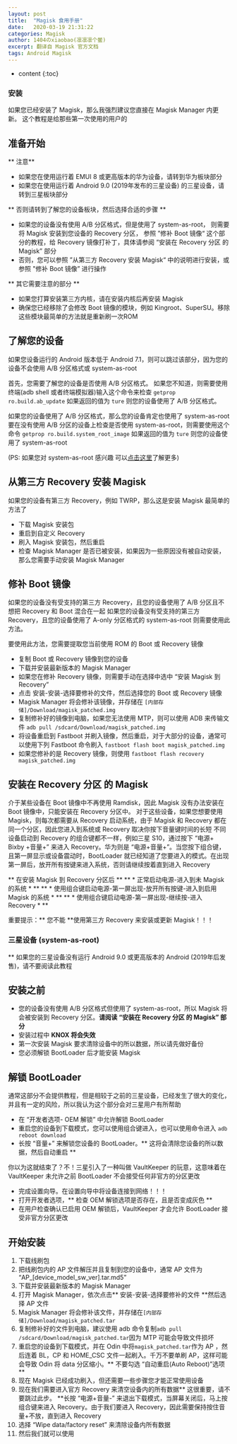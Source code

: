 ```yaml
---
layout: post
title:  "Magisk 食用手册"
date:   2020-03-19 21:31:22
categories: Magisk
author: 1404のxiaobao(凛凛凛个鳖)
excerpt: 翻译自 Magisk 官方文档
tags: Android Magisk
---
```


* content
{:toc}

### 安装
如果您已经安装了 Magisk，那么我强烈建议您直接在 Magisk Manager 内更新。
这个教程是给那些第一次使用的用户的

## 准备开始
** 注意**

* 如果您在使用运行着 EMUI 8 或更高版本的华为设备，请转到华为板块部分
* 如果您在使用运行着 Android 9.0 (2019年发布的三星设备) 的三星设备，请转到三星板块部分

** 否则请转到了解您的设备板块，然后选择合适的步骤 **

* 如果您的设备没有使用 A/B 分区格式，但是使用了 system-as-root， 则需要将 Magisk 安装到您设备的 Recovery 分区， 参照 ”修补 Boot 镜像“ 这个部分的教程，给 Recovery 镜像打补丁，具体请参阅 “安装在 Recovery 分区 的 Magisk” 部分
* 否则，您可以参照 ”从第三方 Recovery 安装 Magisk“ 中的说明进行安装，或参照 "修补 Boot 镜像” 进行操作

** 其它需要注意的部分 **

* 如果您打算安装第三方内核，请在安装内核后再安装 Magisk
* 确保您已经移除了会修改 Boot 镜像的模块，例如 Kingroot、SuperSU。移除这些模块最简单的方法就是重新刷一次ROM

## 了解您的设备
如果您设备运行的 Android 版本低于 Android 7.1，则可以跳过该部分，因为您的设备不会使用 A/B 分区格式或 system-as-root

首先，您需要了解您的设备是否使用 A/B 分区格式。
如果您不知道，则需要使用终端(adb shell 或者终端模拟器)输入这个命令来检查
`getprop ro.build.ab_update`
如果返回的值为 `ture` 则您的设备使用了 A/B 分区格式。

如果您的设备使用了 A/B 分区格式，那么您的设备肯定也使用了 system-as-root
要在没有使用 A/B 分区的设备上检查是否使用 system-as-root，则需要使用这个命令
`getprop ro.build.system_root_image`
如果返回的值为 `ture` 则您的设备使用了 system-as-root

(PS: 如果您对 system-as-root 感兴趣 可以[点击这里](https://twitter.com/topjohnwu/status/1174392824625676288)了解更多)

## 从第三方 Recovery 安装 Magisk
如果您的设备有第三方 Recovery，例如 TWRP，那么这是安装 Magisk 最简单的方法了

* 下载 Magisk 安装包
* 重启到自定义 Recovery
* 刷入 Magisk 安装包，然后重启
* 检查 Magisk Manager 是否已被安装，如果因为一些原因没有被自动安装，那么您需要手动安装 Magisk Manager

## 修补 Boot 镜像
如果您的设备没有受支持的第三方 Recovery，且您的设备使用了 A/B 分区且不想把 Recovery 和 Boot 混合在一起
如果您的设备没有受支持的第三方 Recovery，且您的设备使用了 A-only 分区格式的 system-as-root
则需要使用此方法。

要使用此方法，您需要提取您当前使用 ROM 的 Boot 或 Recovery 镜像
* 复制 Boot 或 Recovery 镜像到您的设备
* 下载并安装最新版本的 Magisk Manager
* 如果您在修补 Recovery 镜像，则需要手动在选择中选中 “安装 Magisk 到 Recovery”
* 点击 安装-安装-选择要修补的文件，然后选择您的 Boot 或 Recovery 镜像
* Magisk Manager 将会修补该镜像，并存储在 
`[内部存储]/Download/magisk_patched.img`
* 复制修补好的镜像到电脑，如果您无法使用 MTP，则可以使用 ADB 来传输文件
`adb pull /sdcard/Download/magisk_patched.img`
* 将设备重启到 Fastboot 并刷入镜像，然后重启，对于大部分的设备，通常可以使用下列 Fastboot 命令刷入
`fastboot flash boot magisk_patched.img`
* 如果您修补的是 Recovery 镜像，则使用
`fastboot flash recovery magisk_patched.img`

## 安装在 Recovery 分区 的 Magisk
介于某些设备在 Boot 镜像中不再使用 Ramdisk，因此 Magisk 没有办法安装在 Boot 镜像中，只能安装在 Recovery 分区中。
对于这些设备，如果您想要使用 Magisk，则每次都需要从 Recovery 启动系统，由于 Magisk 和 Recovery 都在同一个分区，因此您进入到系统或 Recovery 取决你按下音量键时间的长短
不同设备启动到 Recovery 的组合键都不一样，例如三星 S10，通过按下 “电源+ Bixby +音量+” 来进入 Recovery。华为则是 “电源+音量+”。当您按下组合键，且第一屏显示或设备震动时，BootLoader 就已经知道了您要进入的模式。在出现第一屏后，放开所有按键来进入系统，否则请继续按着直到进入 Recovery

** 在安装 Magisk 到 Recovery 分区后 **
** * 正常启动电源-进入到未 Magisk 的系统 * **
** * 使用组合键启动电源-第一屏出现-放开所有按键-进入到启用 Magisk 的系统 * **
** * 使用组合键启动电源-第一屏出现-继续按-进入 Recovery * **

重要提示：** 您不能 **使用第三方 Recovery 来安装或更新 Magisk！！！

### 三星设备 (system-as-root)
** 如果您的三星设备没有运行 Android 9.0 或更高版本的 Android (2019年后发售)，请不要阅读此教程

## 安装之前
* 您的设备没有使用 A/B 分区格式但使用了 system-as-root，所以 Magisk 将会被安装到 Recovery 分区。**请阅读 “安装在 Recovery 分区 的 Magisk” 部分**
* 安装过程中 **KNOX 将会失效**
* 第一次安装 Magisk 要求清除设备中的所以数据，所以请先做好备份
* 您必须解锁 BootLoader 后才能安装 Magisk

## 解锁 BootLoader
通常这部分不会提供教程，但是相较于之前的三星设备，已经发生了很大的变化，并且有一定的风险，所以我认为这个部分会对三星用户有所帮助

* 在 “开发者选项- OEM 解锁” 中允许解锁 BootLoader
* 重启您的设备到下载模式，您可以使用组合键进入，也可以使用命令进入
`adb reboot download`
* 长按 “音量+” 来解锁您设备的 BootLoader。** 这将会清除您设备的所以数据，然后自动重启 **

你以为这就结束了？不！三星引入了一种叫做 VaultKeeper 的玩意，这意味着在 VaultKeeper 未允许之前 BootLoader 不会接受任何非官方的分区更改

* 完成设置向导。在设置向导中将设备连接到网络！！！
* 打开开发者选项，** 检查 OEM 解锁选项是否存在，且是否变成灰色 **
* 在用户检查确认已启用 OEM 解锁后，VaultKeeper 才会允许 BootLoader 接受非官方分区更改

## 开始安装
1. 下载线刷包
2. 把线刷包内的 AP 文件解压并且复制到您的设备中，通常 AP 文件为 “AP_[device_model_sw_ver].tar.md5”
3. 下载并安装最新版本的 Magisk Manager
4. 打开 Magisk Manager，依次点击** 安装-安装-选择要修补的文件 **然后选择 AP 文件
5. Magisk Manager 将会修补该文件，并存储在`[内部存储]/Download/magisk_patched.tar`
6. 复制修补好的文件到电脑，建议使用 adb 命令复制`adb pull /sdcard/Download/magisk_patched.tar`因为 MTP 可能会导致文件损坏
7. 重启您的设备到下载模式，并在 Odin 中将`magisk_patched.tar`作为 AP ，然后连着 BL，CP 和 HOME_CSC 文件一起刷入。千万不要单刷 AP，这样可能会导致 Odin 将 data 分区缩小。** 不要勾选 “自动重启(Auto Reboot)”选项 **
8. 现在 Magisk 已经成功刷入，但还需要一些步骤您才能正常使用设备
9. 现在我们需要进入官方 Recovery 来清空设备内的所有数据** 这很重要，请不要跳过此步。 **长按 “电源+音量-” 来退出下载模式，当屏幕关闭后，马上按组合键来进入 Recovery。由于我们要进入 Recovery，因此需要保持按住音量+不放，直到进入 Recovery
10. 选择 “Wipe data/factory reset” 来清除设备内所有数据
11. 然后我们就可以使用